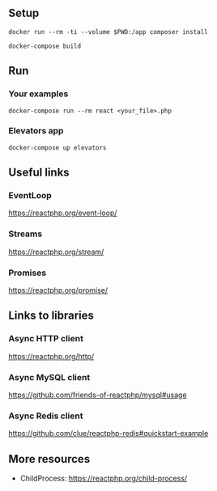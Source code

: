 ## Setup

    docker run --rm -ti --volume $PWD:/app composer install

    docker-compose build

## Run

### Your examples
    
    docker-compose run --rm react <your_file>.php

### Elevators app

    docker-compose up elevators

## Useful links

### EventLoop

https://reactphp.org/event-loop/

### Streams

https://reactphp.org/stream/

### Promises

https://reactphp.org/promise/

## Links to libraries

### Async HTTP client

https://reactphp.org/http/

### Async MySQL client

https://github.com/friends-of-reactphp/mysql#usage

### Async Redis client

https://github.com/clue/reactphp-redis#quickstart-example

## More resources

- ChildProcess: https://reactphp.org/child-process/
